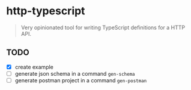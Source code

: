 # http-typescript

> Very opinionated tool for writing TypeScript definitions for a HTTP API.

## TODO

- [x] create example
- [ ] generate json schema in a command `gen-schema`
- [ ] generate postman project in a command `gen-postman`
